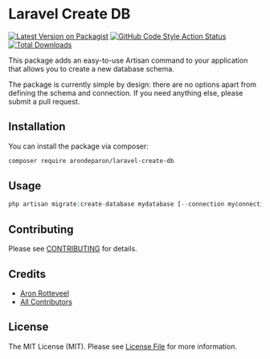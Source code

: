 # Laravel Create DB

[![Latest Version on Packagist](https://img.shields.io/packagist/v/arondeparon/laravel-create-db.svg?style=flat-square)](https://packagist.org/packages/arondeparon/laravel-create-db)
[![GitHub Code Style Action Status](https://img.shields.io/github/workflow/status/arondeparon/laravel-create-db/Check%20&%20fix%20styling?label=code%20style)](https://github.com/arondeparon/laravel-create-db/actions?query=workflow%3A"Check+%26+fix+styling"+branch%3Amain)
[![Total Downloads](https://img.shields.io/packagist/dt/arondeparon/laravel-create-db.svg?style=flat-square)](https://packagist.org/packages/arondeparon/laravel-create-db)

This package adds an easy-to-use Artisan command to your application that allows
you to create a new database schema.

The package is currently simple by design: there are no options apart from defining the schema and connection. If you need anything else, please submit a pull request.


## Installation

You can install the package via composer:

```bash
composer require arondeparon/laravel-create-db
```

## Usage

```php
php artisan migrate:create-database mydatabase [--connection myconnection]
```

## Contributing

Please see [CONTRIBUTING](.github/CONTRIBUTING.md) for details.

## Credits

- [Aron Rotteveel](https://github.com/ArondeParon)
- [All Contributors](../../contributors)

## License

The MIT License (MIT). Please see [License File](LICENSE.md) for more information.
